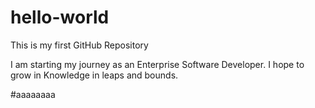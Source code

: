 # hello-world
This is my first GitHub Repository 

I am starting my journey as an Enterprise Software Developer. I hope to grow in Knowledge in leaps and bounds.

#aaaaaaaa
